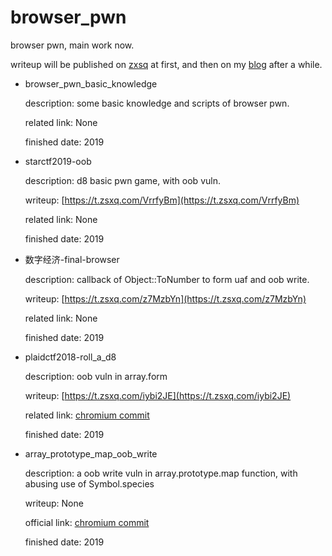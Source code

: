 # browser_pwn
browser pwn, main work now.

writeup will be published on [zxsq](https://t.zsxq.com/zby76AE) at first, and then on my [blog](http://ray-cp.github.io/) after a while.

* browser_pwn_basic_knowledge

    description: some basic knowledge and scripts of browser pwn.

    related link: None

    finished date: 2019

* starctf2019-oob

    description: d8 basic pwn game, with oob vuln.

    writeup: [https://t.zsxq.com/VrrfyBm](https://t.zsxq.com/VrrfyBm)

    related link: None

    finished date: 2019

* 数字经济-final-browser

    description: callback of Object::ToNumber to form uaf and oob write.

    writeup: [https://t.zsxq.com/z7MzbYn](https://t.zsxq.com/z7MzbYn)

    related link: None

    finished date: 2019

* plaidctf2018-roll_a_d8

    description: oob vuln in array.form

    writeup: [https://t.zsxq.com/iybi2JE](https://t.zsxq.com/iybi2JE)

    related link: [chromium commit](https://chromium.googlesource.com/v8/v8.git/+/b5da57a06de8791693c248b7aafc734861a3785d)

    finished date: 2019

* array_prototype_map_oob_write

    description: a oob write vuln in array.prototype.map function, with abusing use of Symbol.species

    writeup: None

    official link: [chromium commit](https://chromium.googlesource.com/v8/v8.git/+/192984ea88badc0c02e22e528b1243a9efa46f90)

    finished date: 2019

